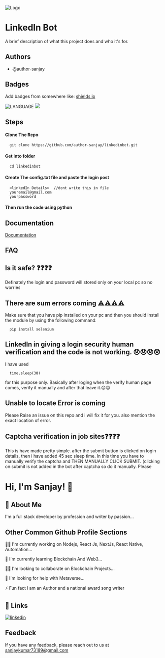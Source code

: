 
![Logo](https://images.unsplash.com/photo-1611944212129-29977ae1398c?ixlib=rb-1.2.1&ixid=MnwxMjA3fDB8MHxzZWFyY2h8MXx8bGlua2VkaW4lMjBpY29ufGVufDB8fDB8fA%3D%3D&auto=format&fit=crop&w=300&h=200&q=50)


# LinkedIn Bot

A brief description of what this project does and who it's for.


## Authors

- [@author-sanjay](https://github.com/author-sanjay/)


## Badges

Add badges from somewhere like: [shields.io](https://shields.io/)

![LANGUAGE](https://img.shields.io/badge/Language-Python-blue)
![](https://img.shields.io/badge/Tool-Selenium-red)

## Steps

#### Clone The Repo


```http
  git clone https://github.com/author-sanjay/linkedinbot.git
```



#### Get into folder

```http
  cd linkedinbot
```

#### Create The config.txt file and paste the login post

```http
  <linkedIn Details>  //dont write this in file
  youremail@gmail.com
  yourpassword
```

#### Then run the code using python

## Documentation

[Documentation](https://linktodocumentation)


## FAQ

## Is it safe? ❓❓❓❓

Definately the login and password will stored only on your local pc so no worries

## There are sum errors coming ⚠️⚠️⚠️⚠️

Make sure that you have pip installed on your pc and then you should install the module by using the following command:

```http
  pip install selenium
```

## LinkedIn in giving a login security human verification and the code is not working. 😞😞😞😞

I have used 

```http
  time.sleep(30)
```
for this purpose only. Basically after loging when the verify human page comes, verify it manually and after that leave it.😊😊

## Unable to locate Error is coming

Please Raise an issue on this repo and i will fix it for you. also mention the exact location of error. 


## Captcha verification in job sites❓❓❓❓

This is have made pretty simple. after the submit button is clicked on login details, then i have added 45 sec sleep time. In this time you have to manually verify the captcha and THEN MANUALLY CLICK SUBMIT. (clicking on submit is not added in the bot after captcha so do it manually. Please

# Hi, I'm Sanjay! 👋


## 🚀 About Me
I'm a full stack developer by profession and writer by passion...


## Other Common Github Profile Sections
👩‍💻 I'm currently working on Nodejs, React Js, NextJs, React Native, Automation...

🧠 I'm currently learning Blockchain And Web3...

👯‍♀️ I'm looking to collaborate on Blockchain Projects...

🤔 I'm looking for help with Metaverse...

⚡️ Fun fact I am an Author and a national award song writer


## 🔗 Links

[![linkedin](https://img.shields.io/badge/linkedin-0A66C2?style=for-the-badge&logo=linkedin&logoColor=white)](https://www.linkedin.com/in/authorsanju)



## Feedback

If you have any feedback, please reach out to us at sanjaykumar73189@gmail.com

